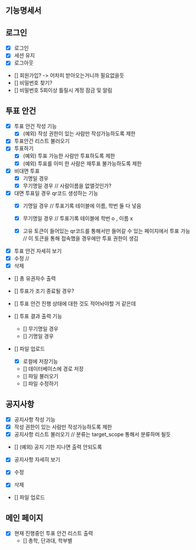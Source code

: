 ## 기능명세서

## 로그인
- [x] 로그인
- [x] 세션 유지
- [x] 로그아웃
- [] 회원가입? -> 어차피 받아오는거니까 필요없을듯
- [] 비밀번호 찾기?
- [] 비밀번호 5회이상 틀릴시 계정 잠금 및 알림

## 투표 안건

- [x] 투표 안건 작성 기능
  - [x] (예외) 작성 권한이 있는 사람만 작성가능하도록 제한
- [x] 투표안건 리스트 불러오기
- [x] 투표하기
  - [x] (예외) 투표 가능한 사람만 투표하도록 제한
  - [x] (예외) 투표를 이미 한 사람은 재투표 불가능하도록 제한
- [x] 비대면 투표
  - [x] 기명일 경우
  - [x] 무기명일 경우 // 사람이름을 없앨것인가?
- [x] 대면 투표일 경우 qr코드 생성하는 기능
  - [x] 기명일 경우 // 투표기록 테이블에 이름, 학번 둘 다 넣음
  - [x] 무기명일 경우 // 투표기록 테이블에 학번 o , 이름 x

  - [x] 고유 토큰이 들어있는 qr코드를 통해서만 들어갈 수 있는 페이지에서 투표 가능
  // 이 토큰을 통해 접속했을 경우에만 투표 권한이 생김

- [x] 투표 안건 자세히 보기
- [x] 수정 // 
- [x] 삭제

- [] 총 유권자수 출력
- [] 투표가 조기 종료될 경우?
- [] 투표 안건 진행 상태에 대한 것도 적어놔야할 거 같은데

- [] 투표 결과 출력 기능
  - [] 무기명일 경우
  - [] 기명일 경우

- [] 파일 업로드
  - [x] 로컬에 저장기능
  - [] 데이터베이스에 경로 저장
  - [] 파일 불러오기
  - [] 파일 수정하기

## 공지사항

- [x] 공지사항 작성 기능
- [x] 작성 권한이 있는 사람만 작성가능하도록 제한
- [x] 공지사항 리스트 불러오기 // 분류는 target_scope 통해서 분류하며 될듯
- [] (예외) 공지 기한 지나면 출력 안되도록

- [x] 공지사항 자세히 보기

- [x] 수정
- [x] 삭제

- [] 파일 업로드

## 메인 페이지

- [x] 현재 진행중인 투표 안건 리스트 출력
  - [] 총학, 단과대, 학부별
